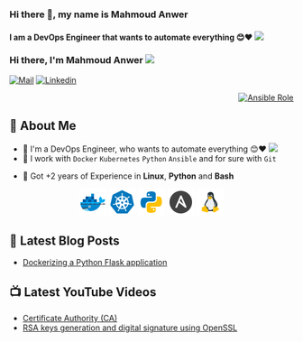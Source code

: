 ### Hi there 👋, my name is Mahmoud Anwer
#### I am a DevOps Engineer that wants to automate everything 😊❤️ <img src="https://media.giphy.com/media/WUlplcMpOCEmTGBtBW/giphy.gif" width="30">

### Hi there, I'm Mahmoud Anwer <img src="https://media.giphy.com/media/hvRJCLFzcasrR4ia7z/giphy.gif" width="25px">
[![Mail](https://img.shields.io/badge/-Say%20Hi!-black?style=for-the-badge&logo=gmail)](mailto:mahmoudanwer071@gmail.com)
[![Linkedin](https://img.shields.io/badge/-LinkedIn-black?style=for-the-badge&logo=Linkedin)](https://www.linkedin.com/in/mahmoud-anwer-842539114/)
<!-- 
<p align='right'>
      <a href="the link to my resume">
            <img alt="Ansible Role" src="https://img.shields.io/static/v1?color=red&label=Resume&logo=adobe&logoColor=white&style=for-the-badge&message=Download">
      </a>
</p>
-->

<p align='right'>
      <a href="https://github.com/mahmoud-anwer">
            <img alt="Ansible Role" src="https://komarev.com/ghpvc/?username=mahmoud-anwer&label=PROFILE+VIEWS&color=red&style=flat-square">
      </a>
</p>


## 🤵 About Me
- 🏦 I'm a DevOps Engineer, who wants to automate everything 😊❤️
      <img src="https://media.giphy.com/media/WUlplcMpOCEmTGBtBW/giphy.gif" width="30">
- 🤔 I work with `Docker` `Kubernetes` `Python` `Ansible` and for sure with `Git`
<!--
- 😊 Pronouns: He/Him
- 🔑 GPG key: ``
- 👯 I’m looking to do something
-->
- 💬 Got +2 years of Experience in **Linux**, **Python** and **Bash**

<p align="center">
<img src="https://github.com/mahmoud-anwer/mahmoud-anwer/blob/master/docker.svg" alt="Docker" width="48" height="48"/> 
<img src="https://github.com/mahmoud-anwer/mahmoud-anwer/blob/master/kubernetes.svg" alt="Kubernetes" width="48" height="48"/>
<img src="https://github.com/mahmoud-anwer/mahmoud-anwer/blob/master/python.svg" alt="Python" width="48" height="48"/> 
<img src="https://github.com/mahmoud-anwer/mahmoud-anwer/blob/master/ansible.svg" alt="Ansible" width="48" height="48"/> 
<img src="https://github.com/mahmoud-anwer/mahmoud-anwer/blob/master/linux.png" alt="Linux" width="48" height="48"/> 
</p>

<!--
<p align="center">
<img src="https://raw.githubusercontent.com/devicons/devicon/master/icons/java/java-original.svg" alt="java" width="32" height="32"/> 
<img src="https://raw.githubusercontent.com/devicons/devicon/master/icons/kotlin/kotlin-original.svg" alt="kotlin" width="32" height="32"/> 
<img src="https://raw.githubusercontent.com/devicons/devicon/master/icons/gradle/gradle-plain.svg" alt="gradle" width="32" height="32"/> 
</p>
-->

<!--
## 🎮 Latest achievements

**PS:** If you are a recruiter just [let me know](mailto:mahmoudanwer071@gmail.com)
- [Jetpack compose challenge #1: The Pet Adoption App](https://github.com/AbdElraoufSabri/compose-challenge-1)
- [Jetpack compose challenge #2: The Countdown Timer App](https://github.com/AbdElraoufSabri/compose-challenge-2)
- [Twitter Search app](https://github.com/AbdElraoufSabri/WeeTwit)
- [Open Source Library: RxJava3-Datastore](https://github.com/AbdElraoufSabri/DatastoreWithRxJava3)
- [Open Source Library: CircularProgressBar](https://github.com/AbdElraoufSabri/CircularProgressBar)
- [Open Source Library: FancyAndroidRuler](https://github.com/AbdElraoufSabri/FancyAndroidRuler)
-->

## 📕 Latest Blog Posts
- [Dockerizing a Python Flask application](https://www.linkedin.com/pulse/how-docker-python-flask-application-mahmoud-anwer)

## 📺 Latest YouTube Videos
- [Certificate Authority (CA)](https://youtu.be/aq4-V2ynJJc)
- [RSA keys generation and digital signature using OpenSSL](https://youtu.be/Ah0tjZFIG8I)

<!--
### 📕 My Presentations:

- [Social Engineering](https://abdelraoufsabri.github.io/Presentation), 26th Apil, 2020
-->

<!--
⏳ **Year Progress** { ████████████████▁▁▁▁▁▁▁▁▁▁▁▁▁▁ } 55.95 % as on ⏰ 24-7-2021.
-->

